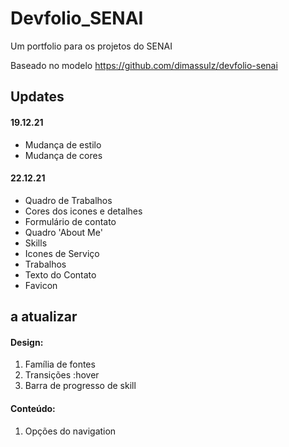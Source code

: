 # Devfolio_SENAI

</h1>Um portfolio para os projetos do SENAI</h1>

Baseado no modelo <a>https://github.com/dimassulz/devfolio-senai</a>

<h2>Updates</h2>
<h4>19.12.21</h4>
<ul>
	<li>Mudança de estilo</li>
	<li>Mudança de cores</li>
</ul>
<h4>22.12.21</h4>
<ul>
	<li>Quadro de Trabalhos</li>
	<li>Cores dos icones e detalhes</li>
	<li>Formulário de contato</li>
	<li>Quadro 'About Me'</li>
	<li>Skills</li>
	<li>Icones de Serviço</li>
	<li>Trabalhos</li>
	<li>Texto do Contato</li>
	<li>Favicon</li>
</ul>

<h2>a atualizar</h2>
<h4>Design:</h4>
<ol>
	<li>Família de fontes</li>
	<li>Transições :hover</li>
	<li>Barra de progresso de skill</li>
</ol>
<h4>Conteúdo:</h4>
<ol>
	<li>Opções do navigation</li>
</ol>
